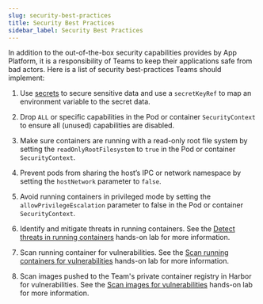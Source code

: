 ```yaml
---
slug: security-best-practices
title: Security Best Practices
sidebar_label: Security Best Practices
---
```


In addition to the out-of-the-box security capabilities provides by App Platform, it is a responsibility of Teams to keep their applications safe from bad actors. Here is a list of security best-practices Teams should implement:

1. Use [secrets](../for-devs/console/sealed-secrets.md) to secure sensitive data and use a `secretKeyRef` to map an environment variable to the secret data.

2. Drop `ALL` or specific capabilities in the Pod or container `SecurityContext` to ensure all (unused) capabilities are disabled.

3. Make sure containers are running with a read-only root file system by setting the `readOnlyRootFilesystem` to `true` in the Pod or container `SecurityContext`.

4. Prevent pods from sharing the host’s IPC or network namespace by setting the `hostNetwork` parameter to `false`.

5. Avoid running containers in privileged mode by setting the `allowPrivilegeEscalation` parameter to false in the Pod or container `SecurityContext`.

6. Identify and mitigate threats in running containers. See the [Detect threats in running containers](../get-started/labs/detect-threats.md) hands-on lab for more information.

7. Scan running container for vulnerabilities. See the [Scan running containers for vulnerabilities](../get-started/labs/scan-containers.md) hands-on lab for more information.

8. Scan images pushed to the Team's private container registry in Harbor for vulnerabilities. See the [Scan images for vulnerabilities](../get-started/labs/scan-images.md) hands-on lab for more information.
